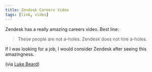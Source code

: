 ```yaml
---
title: Zendesk Careers Video
tags: [link, video]
---
```


Zendesk has a really amazing careers video. Best line:

>  These people are not a-holes. Zendesk does not hire a-holes.

If I was looking for a job, I would consider Zendesk after seeing this amazingness.

(via [Luke Beard](http://twitter.com/lukesbeard))
